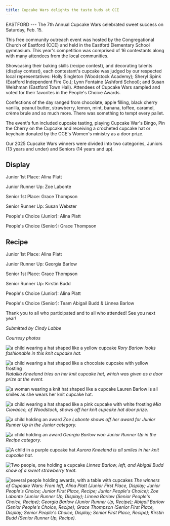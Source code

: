```yaml
---
title: Cupcake Wars delights the taste buds at CCE
---
```


EASTFORD --- The 7th Annual Cupcake Wars celebrated sweet success on
Saturday, Feb. 15.

This free community outreach event was hosted by the Congregational
Church of Eastford (CCE) and held in the Eastford Elementary School
gymnasium. This year's competition was comprised of 16 contestants along
with many attendees from the local communities.

Showcasing their baking skills (recipe contest), and decorating talents
(display contest), each contestant's cupcake was judged by our respected
local representatives: Holly Singleton (Woodstock Academy); Sheryl Spink
(Eastford Independent Fire Co.); Lynn Fontaine (Ashford School); and
Susan Welshman (Eastford Town Hall). Attendees of Cupcake Wars sampled
and voted for their favorites in the People's Choice Awards.

Confections of the day ranged from chocolate, apple filling, black
cherry vanilla, peanut butter, strawberry, lemon, mint, banana, toffee,
caramel, crème brule and so much more. There was something to tempt
every pallet.

The event's fun included cupcake tasting, playing Cupcake War's Bingo,
Pin the Cherry on the Cupcake and receiving a crocheted cupcake hat or
keychain donated by the CCE's Women's ministry as a door prize.

Our 2025 Cupcake Wars winners were divided into two categories, Juniors
(13 years and under) and Seniors (14 years and up).

## Display

Junior 1st Place: Alina Platt

Junior Runner Up: Zoe Labonte

Senior 1st Place: Grace Thompson

Senior Runner Up: Susan Webster

People's Choice (Junior): Alina Platt

People's Choice (Senior): Grace Thompson

## Recipe

Junior 1st Place: Alina Platt

Junior Runner Up: Georgia Barlow

Senior 1st Place: Grace Thompson

Senior Runner Up: Kirstin Budd

People's Choice (Junior): Alina Platt

People's Choice (Senior): Team Abigail Budd & Linnea Barlow

Thank you to all who participated and to all who attended! See you next
year!

*Submitted by Cindy Labbe*

*Courtesy photos*

![a child wearing a hat shaped like a yellow cupcake](/assets/images/33-5-cupcake-1.jpg)
*Rory Barlow looks fashionable in this knit cupcake hat.*

![a child wearing a hat shaped like a chocolate cupcake with yellow frosting](/assets/images/33-5-cupcake-2.jpg)
*Natallia Kneeland tries on her knit cupcake hat, which was given as a
door prize at the event.*

![a woman wearing a knit hat shaped like a cupcake](/assets/images/33-5-cupcake-5.jpg)
Lauren Barlow is all smiles as she wears her knit cupcake hat.

![a child wearing a hat shaped like a pink cupcake with white frosting](/assets/images/33-5-cupcake-6.jpg)
*Mia Ciovacco, of Woodstock, shows off her knit cupcake hat door prize.*

![a child holding an award](/assets/images/33-5-cupcake-7.jpg)
*Zoe Labonte shows off her award for Junior Runner Up in the Junior
category.*

![a child holding an award](/assets/images/33-5-cupcake-8.jpg)
*Georgia Barlow won Junior Runner Up in the Recipe category.*

![A child in a purple cupcake hat](/assets/images/33-5-cupcake-4.jpg)
*Aurora Kneeland is all smiles in her knit cupcake hat.*

![Two people, one holding a cupcake](/assets/images/33-5-cupcake-5a.jpg)
*Linnea Barlow, left, and Abigail Budd show of a sweet strawberry treat.*

![several people holding awards, with a table with cupcakes](/assets/images/33-5-cupcake-9.jpg)
*The winners of Cupcake Wars: From left, Alina Platt (Junior First Place,
Display; Junior People's Choice; Junior First Place, Recipe; Junior
People's Choice); Zoe Labonte (Junior Runner Up, Display); Linnea Barlow
(Senior People's Choice, Recipe); Georgia Barlow (Junior Runner Up,
Recipe); Abigail Barlow (Senior People's Choice, Recipe); Grace Thompson
(Senior First Place, Display; Senior People's Choice, Display; Senior
First Place, Recipe); Kirstin Budd (Senior Runner Up, Recipe).*
